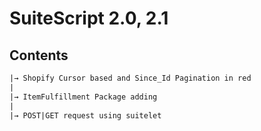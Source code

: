 # SuiteScript 2.0, 2.1

## Contents
```diff
|→ Shopify Cursor based and Since_Id Pagination in red
|
|→ ItemFulfillment Package adding
|
|→ POST|GET request using suitelet
```
